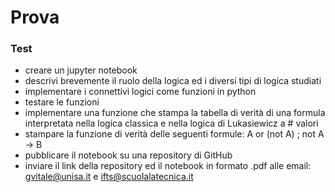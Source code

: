 # Prova

### Test

* creare un jupyter notebook
* descrivi brevemente il ruolo della logica ed i diversi tipi di logica studiati
* implementare i connettivi logici come funzioni in python
* testare le funzioni
* implementare una funzione che stampa la tabella di verità di una formula interpretata nella logica classica e nella logica di Lukasiewicz a # valori
* stampare la funzione di verità delle seguenti formule: A or (not A) ; not A -> B
* pubblicare il notebook su una repository di GitHub
* inviare il link della repository ed il notebook in formato .pdf alle email: gvitale@unisa.it e ifts@scuolalatecnica.it
